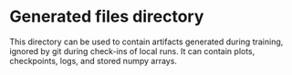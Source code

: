 # Generated files directory

This directory can be used to contain artifacts generated during training,
ignored by git during check-ins of local runs. It can contain
plots, checkpoints, logs, and stored numpy arrays.
